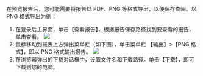 在预览报告后，您可能需要将报告以 PDF、PNG 等格式导出，以便保存查阅。以 PNG 格式导出为例：
1.  在登录后主界面，单击【查看报告】，根据报告保存路径找到要查看的报告，单击查看。
![](https://main.qcloudimg.com/raw/34b154f513feb573c3b3a725a7646c6b.png)
2. 鼠标移动到报表上方弹出菜单栏（如下图），单击菜单栏 【输出】>【PNG 格式】，即以 PNG 格式输出报告。
![](https://main.qcloudimg.com/raw/ef936607a684d221ebdcbf09a7212e7f.png)
3. 在浏览器弹出的下载对话框中，设置文件名和下载路径。单击【下载】，即可下载到您的电脑。
